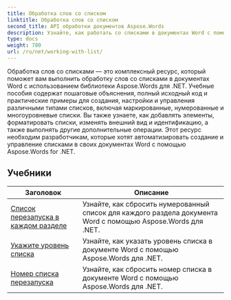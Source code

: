 ```yaml
---
title: Обработка слов со списком
linktitle: Обработка слов со списком
second_title: API обработки документов Aspose.Words
description: Узнайте, как работать со списками в документах Word с помощью Aspose.Words для .NET. Подробные руководства с примерами кода.
type: docs
weight: 780
url: /ru/net/working-with-list/
---
```


Обработка слов со списками — это комплексный ресурс, который поможет вам выполнить обработку слов со списками в документах Word с использованием библиотеки Aspose.Words для .NET. Учебные пособия содержат пошаговые объяснения, полный исходный код и практические примеры для создания, настройки и управления различными типами списков, включая маркированные, нумерованные и многоуровневые списки. Вы также узнаете, как добавлять элементы, форматировать списки, изменять внешний вид и идентификацию, а также выполнять другие дополнительные операции. Этот ресурс необходим разработчикам, которые хотят автоматизировать создание и управление списками в своих документах Word с помощью Aspose.Words for .NET.

 ## Учебники
| Заголовок | Описание |
| --- | --- |
| [Список перезапуска в каждом разделе](./restart-list-at-each-section/)  | Узнайте, как сбросить нумерованный список для каждого раздела документа Word с помощью Aspose.Words для .NET. |
| [Укажите уровень списка](./specify-list-level/) | Узнайте, как указать уровень списка в документе Word с помощью Aspose.Words для .NET. |
| [Номер списка перезапуска](./restart-list-number/) | Узнайте, как сбросить номер списка в документе Word с помощью Aspose.Words для .NET. |